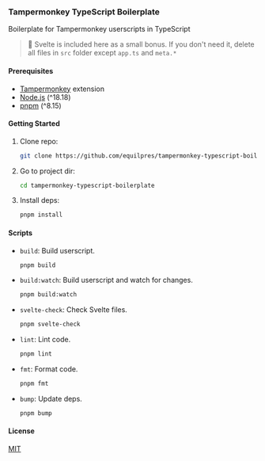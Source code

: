 ### Tampermonkey TypeScript Boilerplate

Boilerplate for Tampermonkey userscripts in TypeScript

> 🌟 Svelte is included here as a small bonus. If you don't need it, delete all files in `src` folder except `app.ts` and `meta.*`

#### Prerequisites

- [Tampermonkey](https://www.tampermonkey.net/) extension
- [Node.js](https://nodejs.org/) (^18.18)
- [pnpm](https://pnpm.io/) (^8.15)

#### Getting Started

1. Clone repo:

      ```bash
      git clone https://github.com/equilpres/tampermonkey-typescript-boilerplate.git
      ```

2. Go to project dir:

      ```bash
      cd tampermonkey-typescript-boilerplate
      ```

3. Install deps:

      ```bash
      pnpm install
      ```

#### Scripts

- `build`: Build userscript.

     ```bash
     pnpm build
     ```

- `build:watch`: Build userscript and watch for changes.

     ```bash
     pnpm build:watch
     ```

- `svelte-check`: Check Svelte files.

     ```bash
     pnpm svelte-check
     ```

- `lint`: Lint code.

     ```bash
     pnpm lint
     ```

- `fmt`: Format code.

     ```bash
     pnpm fmt
     ```

- `bump`: Update deps.

     ```bash
     pnpm bump
     ```

#### License

[MIT](LICENSE)
